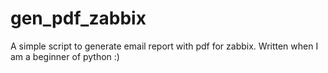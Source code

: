 gen_pdf_zabbix
==============

A simple script to generate email report with pdf for zabbix. Written when I am a beginner of python :)